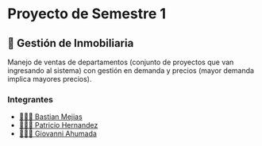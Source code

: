 # Proyecto de Semestre 1
## 🏡 Gestión de Inmobiliaria

Manejo de ventas de departamentos (conjunto de proyectos que van
ingresando al sistema) con gestión en demanda y precios (mayor demanda implica mayores
precios).

### Integrantes
- [🙋🏻‍♂️ Bastian Mejias](#)
- [🙋🏻‍♂️ Patricio Hernandez](#)
- [🙋🏻‍♂️ Giovanni Ahumada](www.github.com/gioahumada)